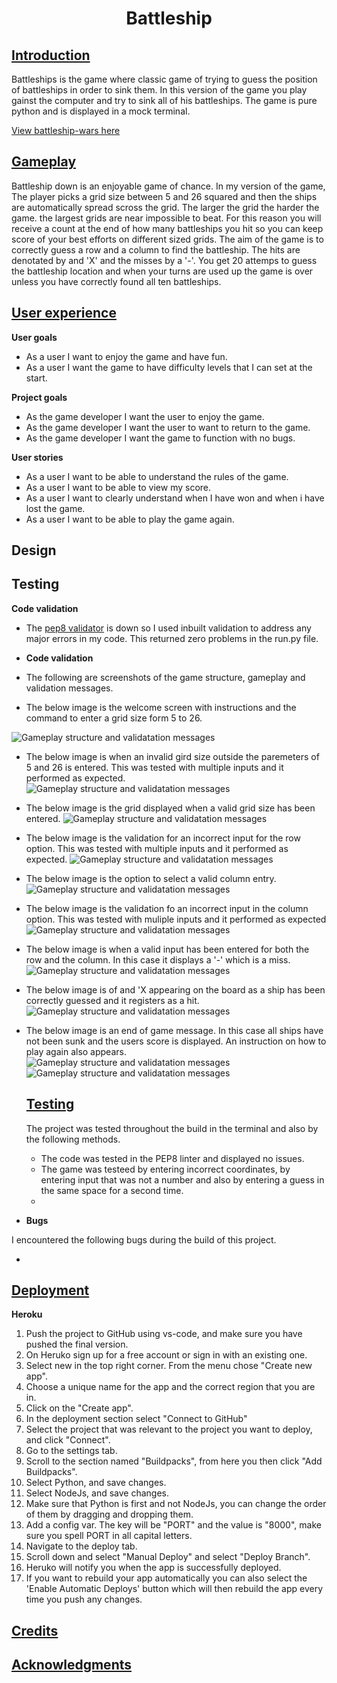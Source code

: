 <h1 align="center">Battleship</h1>


## <U>**Introduction**</U>
Battleships is the game where classic game of trying to guess the position of battleships in order to sink them. In this version of the game you play gainst the computer and try to sink all of his battleships. The game is pure python and is displayed in a mock terminal.


[View battleship-wars here]()


## <u>**Gameplay**</u> ##

Battleship down is an enjoyable game of chance. In my version of the game, The player picks a grid size between 5 and 26 squared and then the ships are automatically spread scross the grid. The larger the grid the harder the game. the largest grids are near impossible to beat. For this reason you will receive a count at the end of how many battleships you hit so you can keep score of your best efforts on different sized grids. The aim of the game is to correctly guess a row and a column to find the battleship. The hits are denotated by and 'X' and the misses by a '-'. You get 20 attemps to guess the battleship location and when your turns are used up the game is over unless you have correctly found all ten battleships.



## <u>**User experience**</u> ##

**User goals**
 * As a user I want to enjoy the game and have fun.
 * As a user I want the game to have difficulty levels that I can set at the start.

**Project goals**
 * As the game developer I want the user to enjoy the game.
 * As the game developer I want the user to want to return to the game.
 * As the game developer I want the game to function with no bugs.

**User stories**
 * As a user I want to be able to understand the rules of the game.
 * As a user I want to be able to view my score.
 * As a user I want to clearly understand when I have won and when i have lost the game.
 * As a user I want to be able to play the game again.
 

## **Design**
 


## **Testing**

**Code validation**

* The [pep8 validator](http://pep8online.com) is down so I used inbuilt validation to address any major errors in my code. This returned zero problems in the run.py file.

 * **Code validation**

 * The following are screenshots of the game structure, gameplay and validation messages.

 * The below image is the welcome screen with instructions and the command to enter a grid size form 5 to 26.

![Gameplay structure and validatation messages](images/welcome-screen.png)

 * The below image is when an invalid gird size outside the paremeters of 5 and 26 is entered. This was tested with multiple inputs and it performed as expected.
![Gameplay structure and validatation messages](images/grid-size-validation.png)

 * The below image is the grid displayed when a valid grid size has been entered.
![Gameplay structure and validatation messages](images/grid-size-selection.png)

 * The below image is the validation for an incorrect input for the row option. This was tested with multiple inputs and it performed as expected.
![Gameplay structure and validatation messages](images/row-invalid-choice.png)

 * The below image is the option to select a valid column entry. 
![Gameplay structure and validatation messages](images/column-entry.png)

 * The below image is the validation fo an incorrect input in the column option. This was tested with muliple inputs and it performed as expected
![Gameplay structure and validatation messages](images/column-validation.png)

 * The below image is when a valid input has been entered for both the row and the column. In this case it displays a '-' which is a miss.
![Gameplay structure and validatation messages](images/valid-entry.png)

 * The below image is of and 'X appearing on the board as a ship has been correctly guessed and it registers as a hit.
![Gameplay structure and validatation messages](images/ship-hit.png)

* The below image is an end of game message. In this case all ships have not been sunk and the users score is displayed. An instruction on how to play again also appears.
![Gameplay structure and validatation messages](images/ships-hit-end.png)
![Gameplay structure and validatation messages]()


  ## <u>**Testing**</u> ##

  The project was tested throughout the build in the terminal and also by the following methods.

   * The code was tested in the PEP8 linter and displayed no issues.
   * The game was testeed by entering incorrect coordinates, by entering input that was not a number and also by entering a guess in the same space for a second time.
   * 

* **Bugs**

I encountered the following bugs during the build of this project.

 * 

## <u>**Deployment**</u> ##

**Heroku**

1. Push the project to GitHub using vs-code, and make sure you have pushed the final version.
2. On Heruko sign up for a free account or sign in with an existing one.
3. Select new in the top right corner. From the menu chose "Create new app".
4. Choose a unique name for the app and the correct region that you are in.
5. Click on the "Create app".
6. In the deployment section select "Connect to GitHub"
7. Select the project that was relevant to the project you want to deploy, and click "Connect".
8. Go to the settings tab.
9. Scroll to the section named "Buildpacks", from here you then click "Add Buildpacks".
10. Select Python, and save changes.
11. Select NodeJs, and save changes.
12. Make sure that Python is first and not NodeJs, you can change the order of them by dragging and dropping them.
13. Add a config var. The key will be "PORT" and the value is "8000", make sure you spell PORT in all capital letters.
14. Navigate to the deploy tab.
15. Scroll down and select "Manual Deploy" and select "Deploy Branch".
16. Heruko will notify you when the app is successfully deployed.
17. If you want to rebuild your app automatically you can also select the 'Enable Automatic Deploys' button which will then rebuild the app every time you push any changes.


## <u>**Credits**</u> ##

## <u>**Acknowledgments**</u> 
